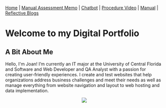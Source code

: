 [Home](index.md) | [Manual Assessment Memo](manual_assessment_memo.md) | [Chatbot](chatbot.md) | [Procedure Video](procedure_video.md) | [Manual](manual.md) | [Reflective Blogs](reflective_blogs.md) 

# Welcome to my Digital Portfolio 

## A Bit About Me 
Hello, I'm Joan! I’m currently an IT major at the University of Central Florida and Software and Web Developer and QA Analyst with a passion for creating user-friendly experiences. I create and test websites that help organizations address business challenges and meet their needs as well as manage everything from website navigation and layout to web hosting and data implementation.

<center><img src="https://github.com/user-attachments/assets/dc45d99c-1df0-4c6e-bc41-47dc0d21709f"></center>
